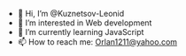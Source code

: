 - 👋 Hi, I’m @Kuznetsov-Leonid
- 👀 I’m interested in Web development 
- 🌱 I’m currently learning JavaScript
- 📫 How to reach me: Orlan1211@yahoo.com

<!---
Kuznetsov-Leonid/Kuznetsov-Leonid is a ✨ special ✨ repository because its `README.md` (this file) appears on your GitHub profile.
You can click the Preview link to take a look at your changes.
--->
